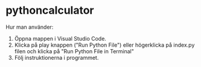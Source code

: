 # pythoncalculator
Hur man använder:
1. Öppna mappen i Visual Studio Code.
2. Klicka på play knappen ("Run Python File") eller högerklicka på index.py filen och klicka på "Run Python File in Terminal"
3. Följ instruktionerna i programmet.

